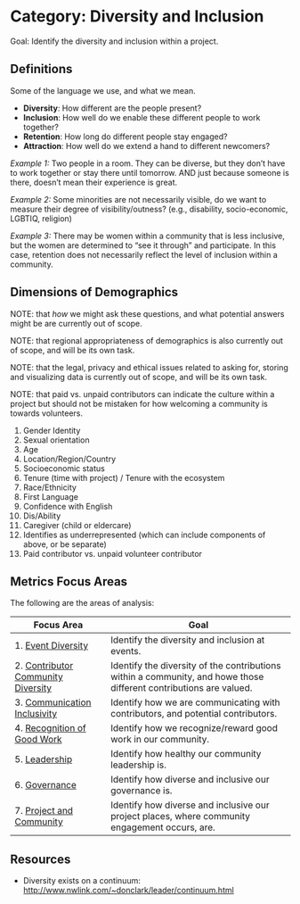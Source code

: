 # Category: Diversity and Inclusion

Goal: Identify the diversity and inclusion within a project.

## Definitions
Some of the language we use, and what we mean.

* **Diversity**: How different are the people present?
* **Inclusion**: How well do we enable these different people to work together?
* **Retention**: How long do different people stay engaged?
* **Attraction**: How well do we extend a hand to different newcomers?

*Example 1:* Two people in a room. They can be diverse, but they don’t have to work together or stay there until tomorrow. AND just because someone is there, doesn’t mean their experience is great.

*Example 2:* Some minorities are not necessarily visible, do we want to measure their degree of visibility/outness? (e.g., disability, socio-economic, LGBTIQ, religion)

*Example 3:* There may be women within a community that is less inclusive, but the women are determined to “see it through” and participate. In this case, retention does not necessarily reflect the level of inclusion within a community.

## Dimensions of Demographics
NOTE: that *how* we might ask these questions, and what potential answers might be are currently out of scope.  

NOTE: that regional appropriateness of demographics is also currently out of scope, and will be its own task.

NOTE: that the legal, privacy and ethical issues related to asking for, storing and visualizing data is currently out of scope, and will be its own task.

NOTE: that paid vs. unpaid contributors can indicate the culture within a project but should not be mistaken for how welcoming a community is towards volunteers.

1. Gender Identity
2. Sexual orientation
3. Age
4. Location/Region/Country
6. Socioeconomic status
7. Tenure (time with project) / Tenure with the ecosystem
8. Race/Ethnicity
9. First Language
10. Confidence with English
11. Dis/Ability
12. Caregiver (child or eldercare)
13. Identifies as underrepresented (which can include components of above, or be separate)
14. Paid contributor vs. unpaid volunteer contributor


## Metrics Focus Areas

The following are the areas of analysis:

| Focus Area | Goal |
| --- | --- |
|1. [Event Diversity](../focus-areas/events/) | Identify the diversity and inclusion at events. |
|2. [Contributor Community Diversity](../focus-areas/contribution/) | Identify the diversity of the contributions within a community, and howe those different contributions are valued.|
|3. [Communication Inclusivity](../focus-areas/communication/) | Identify how we are communicating with contributors, and potential contributors.|
|4. [Recognition of Good Work](../focus-areas/recognition/) | Identify how we recognize/reward good work in our community.|
|5. [Leadership](../focus-areas/leadership/) | Identify how healthy our community leadership is.|
|6. [Governance](../focus-areas/governance/) | Identify how diverse and inclusive our governance is.|
|7. [Project and Community](../focus-areas/project-and-community/) | Identify how diverse and inclusive our project places, where community engagement occurs, are.|

## Resources

* Diversity exists on a continuum: http://www.nwlink.com/~donclark/leader/continuum.html

